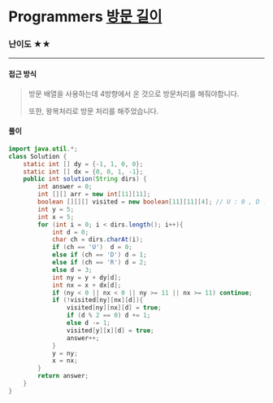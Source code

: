 # Programmers [방문 길이](https://school.programmers.co.kr/learn/courses/30/lessons/49994)

### 난이도 ★★

---

#### 접근 방식

> 방문 배열을 사용하는데 4방향에서 온 것으로 방문처리를 해줘야합니다.
>
> 또한, 왕복처리로 방문 처리를 해주었습니다.

#### 풀이

```java
import java.util.*;
class Solution {
    static int [] dy = {-1, 1, 0, 0};
    static int [] dx = {0, 0, 1, -1};
    public int solution(String dirs) {
        int answer = 0;
        int [][] arr = new int[11][11];
        boolean [][][] visited = new boolean[11][11][4]; // U : 0 , D : 1, R : 2, L : 3
        int y = 5;
        int x = 5;
        for (int i = 0; i < dirs.length(); i++){
            int d = 0;
            char ch = dirs.charAt(i);
            if (ch == 'U')  d = 0;
            else if (ch == 'D') d = 1; 
            else if (ch == 'R') d = 2;
            else d = 3;
            int ny = y + dy[d];
            int nx = x + dx[d];
            if (ny < 0 || nx < 0 || ny >= 11 || nx >= 11) continue;
            if (!visited[ny][nx][d]){
                visited[ny][nx][d] = true;
                if (d % 2 == 0) d += 1;
                else d -= 1;
                visited[y][x][d] = true;
                answer++;
            }
            y = ny;
            x = nx;
        }
        return answer;
    }
}
```

